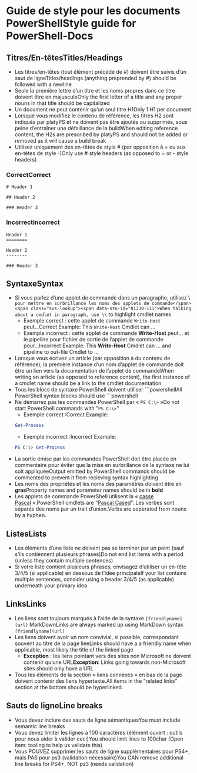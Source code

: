 # <a name="style-guide-for-powershell-docs"></a><span data-ttu-id="01330-101">Guide de style pour les documents PowerShell</span><span class="sxs-lookup"><span data-stu-id="01330-101">Style guide for PowerShell-Docs</span></span>


## <a name="titlesheadings"></a><span data-ttu-id="01330-102">Titres/En-têtes</span><span class="sxs-lookup"><span data-stu-id="01330-102">Titles/Headings</span></span>

* <span data-ttu-id="01330-103">Les titres/en-têtes (tout élément précédé de \#) doivent être suivis d’un saut de ligne</span><span class="sxs-lookup"><span data-stu-id="01330-103">Titles/headings (anything preprended by \#) should be followed with a newline</span></span>
* <span data-ttu-id="01330-104">Seule la première lettre d’un titre et les noms propres dans ce titre doivent être en majuscule</span><span class="sxs-lookup"><span data-stu-id="01330-104">Only the first letter of a title and any proper nouns in that title should be capitalized</span></span>
* <span data-ttu-id="01330-105">Un document ne peut contenir qu’un seul titre H1</span><span class="sxs-lookup"><span data-stu-id="01330-105">Only 1 H1 per document</span></span>
* <span data-ttu-id="01330-106">Lorsque vous modifiez le contenu de référence, les titres H2 sont indiqués par platyPS et ne doivent pas être ajoutés ou supprimés, sous peine d’entraîner une défaillance de la build</span><span class="sxs-lookup"><span data-stu-id="01330-106">When editing reference content, the H2s are prescribed by platyPS and should not be added or removed as it will cause a build break</span></span>
* <span data-ttu-id="01330-107">Utilisez uniquement des en-têtes de style \# (par opposition à = ou aux en-têtes de style \-)</span><span class="sxs-lookup"><span data-stu-id="01330-107">Only use \# style headers (as opposed to = or \- style headers)</span></span>

### <a name="correct"></a><span data-ttu-id="01330-108">Correct</span><span class="sxs-lookup"><span data-stu-id="01330-108">Correct</span></span>

```
# Header 1

## Header 2

### Header 3

```

### <a name="incorrect"></a><span data-ttu-id="01330-109">Incorrect</span><span class="sxs-lookup"><span data-stu-id="01330-109">Incorrect</span></span>

```
Header 1
========

Header 2
--------

### Header 3
```

## <a name="syntax"></a><span data-ttu-id="01330-110">Syntaxe</span><span class="sxs-lookup"><span data-stu-id="01330-110">Syntax</span></span>

* <span data-ttu-id="01330-111">Si vous parlez d’une applet de commande dans un paragraphe, utilisez \\` pour mettre en surbrillance les noms des applets de commande</span><span class="sxs-lookup"><span data-stu-id="01330-111">When talking about a cmdlet in paragraph, use \\` to highlight cmdlet names</span></span>
  * <span data-ttu-id="01330-112">Exemple correct : cette applet de commande `Write-Host` peut...</span><span class="sxs-lookup"><span data-stu-id="01330-112">Correct Example: This `Write-Host` Cmdlet can ...</span></span>
  * <span data-ttu-id="01330-113">Exemple incorrect : cette applet de commande **Write-Host** peut... et le pipeline pour fichier de sortie de l’applet de commande pour...</span><span class="sxs-lookup"><span data-stu-id="01330-113">Incorrect Example: This **Write-Host** Cmdlet can ... and pipeline to out-file Cmdlet to ...</span></span>
* <span data-ttu-id="01330-114">Lorsque vous écrivez un article (par opposition à du contenu de référence), la première instance d’un nom d’applet de commande doit être un lien vers la documentation de l’applet de commande</span><span class="sxs-lookup"><span data-stu-id="01330-114">When writing an article (as opposed to reference content), the first instance of a cmdlet name should be a link to the cmdlet documentation</span></span>
* <span data-ttu-id="01330-115">Tous les blocs de syntaxe PowerShell doivent utiliser &#96;&#96;&#96;powershell</span><span class="sxs-lookup"><span data-stu-id="01330-115">All PowerShell syntax blocks should use &#96;&#96;&#96;powershell</span></span>
* <span data-ttu-id="01330-116">Ne démarrez pas les commandes PowerShell par « `PS C:\>` »</span><span class="sxs-lookup"><span data-stu-id="01330-116">Do not start PowerShell commands with "`PS C:\>`"</span></span>
  * <span data-ttu-id="01330-117">Exemple correct :</span><span class="sxs-lookup"><span data-stu-id="01330-117">Correct Example:</span></span>
  ```powershell
  Get-Process
  ```
  * <span data-ttu-id="01330-118">Exemple incorrect :</span><span class="sxs-lookup"><span data-stu-id="01330-118">Incorrect Example:</span></span>
  ```powershell
  PS C:\> Get-Process
  ```
* <span data-ttu-id="01330-119">La sortie émise par les commandes PowerShell doit être placée en commentaire pour éviter que la mise en surbrillance de la syntaxe ne lui soit appliquée</span><span class="sxs-lookup"><span data-stu-id="01330-119">Output emitted by PowerShell commands should be commented to prevent it from recieving syntax highlighting</span></span>
* <span data-ttu-id="01330-120">Les noms des propriétés et les noms des paramètres doivent être en **gras**</span><span class="sxs-lookup"><span data-stu-id="01330-120">Property names and parameter names should be in **bold**</span></span>
* <span data-ttu-id="01330-121">Les applets de commande PowerShell utilisent la « [casse Pascal](https://en.wikipedia.org/wiki/PascalCase) ».</span><span class="sxs-lookup"><span data-stu-id="01330-121">PowerShell cmdlets are "[Pascal Cased](https://en.wikipedia.org/wiki/PascalCase)".</span></span> <span data-ttu-id="01330-122">Les verbes sont séparés des noms par un trait d’union.</span><span class="sxs-lookup"><span data-stu-id="01330-122">Verbs are seperated from nouns by a hyphen.</span></span>

## <a name="lists"></a><span data-ttu-id="01330-123">Listes</span><span class="sxs-lookup"><span data-stu-id="01330-123">Lists</span></span>

* <span data-ttu-id="01330-124">Les éléments d’une liste ne doivent pas se terminer par un point (sauf s’ils contiennent plusieurs phrases)</span><span class="sxs-lookup"><span data-stu-id="01330-124">Do not end list items with a period (unless they contain multiple sentences)</span></span>
* <span data-ttu-id="01330-125">Si votre liste contient plusieurs phrases, envisagez d’utiliser un en-tête 3/4/5 (si applicable) en dessous de l’idée principale</span><span class="sxs-lookup"><span data-stu-id="01330-125">If your list contains multiple sentences, consider using a header 3/4/5 (as applicable) underneath your primary idea</span></span>

## <a name="links"></a><span data-ttu-id="01330-126">Links</span><span class="sxs-lookup"><span data-stu-id="01330-126">Links</span></span>

* <span data-ttu-id="01330-127">Les liens sont toujours marqués à l’aide de la syntaxe `[friendlyname](url)` MarkDown</span><span class="sxs-lookup"><span data-stu-id="01330-127">Links are always marked up using MarkDown syntax `[friendlyname](url)`</span></span>
* <span data-ttu-id="01330-128">Les liens doivent avoir un nom convivial, si possible, correspondant souvent au titre de la page liée</span><span class="sxs-lookup"><span data-stu-id="01330-128">Links should have a a friendly name when applicable, most likely the title of the linked page</span></span>
  * <span data-ttu-id="01330-129">**Exception** : les liens pointant vers des sites non Microsoft ne doivent contenir qu’une URL</span><span class="sxs-lookup"><span data-stu-id="01330-129">**Exception**: Links going towards non-Microsoft sites should only have a URL</span></span>
* <span data-ttu-id="01330-130">Tous les éléments de la section « liens connexes » en bas de la page doivent contenir des liens hypertexte.</span><span class="sxs-lookup"><span data-stu-id="01330-130">All items in the "related links" section at the bottom should be hyperlinked.</span></span> 

## <a name="line-breaks"></a><span data-ttu-id="01330-131">Sauts de ligne</span><span class="sxs-lookup"><span data-stu-id="01330-131">Line breaks</span></span>

* <span data-ttu-id="01330-132">Vous devez inclure des sauts de ligne sémantiques</span><span class="sxs-lookup"><span data-stu-id="01330-132">You must include semantic line breaks</span></span>
* <span data-ttu-id="01330-133">Vous devez limiter les lignes à 100 caractères (élément ouvert : outils pour nous aider à valider ceci)</span><span class="sxs-lookup"><span data-stu-id="01330-133">You should limit lines to 100char (Open item: tooling to help us validate this)</span></span>
* <span data-ttu-id="01330-134">Vous POUVEZ supprimer les sauts de ligne supplémentaires pour PS4+, mais PAS pour ps3 (validation nécessaire)</span><span class="sxs-lookup"><span data-stu-id="01330-134">You CAN remove additional line breaks for PS4+, NOT ps3 (needs validation)</span></span>
